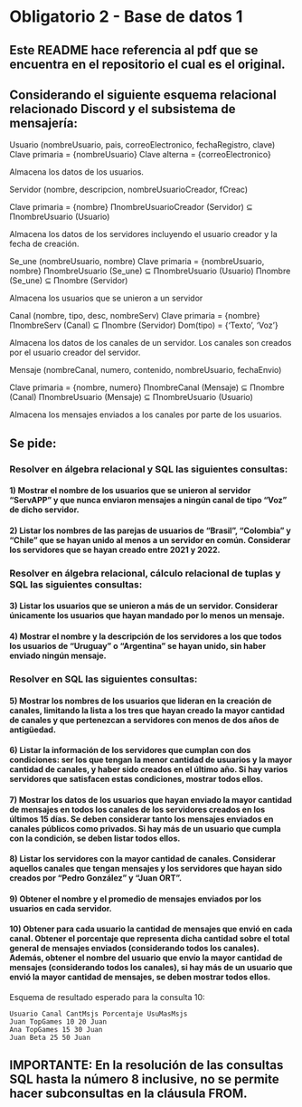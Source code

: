 # Obligatorio 2 - Base de datos 1

## Este README hace referencia al pdf que se encuentra en el repositorio el cual es el original.

## Considerando el siguiente esquema relacional relacionado Discord y el subsistema de mensajería:

 Usuario (nombreUsuario, pais, correoElectronico, fechaRegistro, clave)
Clave primaria = {nombreUsuario}
Clave alterna = {correoElectronico}

Almacena los datos de los usuarios.

Servidor (nombre, descripcion, nombreUsuarioCreador, fCreac)

Clave primaria = {nombre}
ΠnombreUsuarioCreador (Servidor) ⊆ ΠnombreUsuario (Usuario)

Almacena los datos de los servidores incluyendo el usuario creador y la fecha de creación.

Se_une (nombreUsuario, nombre)
Clave primaria = {nombreUsuario, nombre}
ΠnombreUsuario (Se_une) ⊆ ΠnombreUsuario (Usuario)
Πnombre (Se_une) ⊆ Πnombre (Servidor)

Almacena los usuarios que se unieron a un servidor

Canal (nombre, tipo, desc, nombreServ)
Clave primaria = {nombre}
ΠnombreServ (Canal) ⊆ Πnombre (Servidor)
Dom(tipo) = {‘Texto’, ‘Voz’}

Almacena los datos de los canales de un servidor. Los canales son creados por el usuario creador del servidor.

Mensaje (nombreCanal, numero, contenido, nombreUsuario, fechaEnvio)

Clave primaria = {nombre, numero}
ΠnombreCanal (Mensaje) ⊆ Πnombre (Canal)
ΠnombreUsuario (Mensaje) ⊆ ΠnombreUsuario (Usuario)

Almacena los mensajes enviados a los canales por parte de los usuarios.

## Se pide:

### Resolver en álgebra relacional y SQL las siguientes consultas:

#### 1) Mostrar el nombre de los usuarios que se unieron al servidor “ServAPP” y que nunca enviaron mensajes a ningún canal de tipo “Voz” de dicho servidor.

#### 2) Listar los nombres de las parejas de usuarios de “Brasil”, “Colombia” y “Chile” que se hayan unido al menos a un servidor en común. Considerar los servidores que se hayan creado entre 2021 y 2022.

### Resolver en álgebra relacional, cálculo relacional de tuplas y SQL las siguientes consultas:

#### 3) Listar los usuarios que se unieron a más de un servidor. Considerar únicamente los usuarios que hayan mandado por lo menos un mensaje.

#### 4) Mostrar el nombre y la descripción de los servidores a los que todos los usuarios de “Uruguay” o “Argentina” se hayan unido, sin haber enviado ningún mensaje.

### Resolver en SQL las siguientes consultas:

#### 5) Mostrar los nombres de los usuarios que lideran en la creación de canales, limitando la lista a los tres que hayan creado la mayor cantidad de canales y que pertenezcan a servidores con menos de dos años de antigüedad.

#### 6) Listar la información de los servidores que cumplan con dos condiciones: ser los que tengan la menor cantidad de usuarios y la mayor cantidad de canales, y haber sido creados en el último año. Si hay varios servidores que satisfacen estas condiciones, mostrar todos ellos.

#### 7) Mostrar los datos de los usuarios que hayan enviado la mayor cantidad de mensajes en todos los canales de los servidores creados en los últimos 15 días. Se deben considerar tanto los mensajes enviados en canales públicos como privados. Si hay más de un usuario que cumpla con la condición, se deben listar todos ellos.

#### 8) Listar los servidores con la mayor cantidad de canales. Considerar aquellos canales que tengan mensajes y los servidores que hayan sido creados por “Pedro González” y “Juan ORT”.

#### 9) Obtener el nombre y el promedio de mensajes enviados por los usuarios en cada servidor.

#### 10) Obtener para cada usuario la cantidad de mensajes que envió en cada canal. Obtener el porcentaje que representa dicha cantidad sobre el total general de mensajes enviados (considerando todos los canales). Además, obtener el nombre del usuario que envío la mayor cantidad de mensajes (considerando todos los canales), si hay más de un usuario que envió la mayor cantidad de mensajes, se deben mostrar todos ellos.

Esquema de resultado esperado para la consulta 10:

```
Usuario Canal CantMsjs Porcentaje UsuMasMsjs
Juan TopGames 10 20 Juan
Ana TopGames 15 30 Juan
Juan Beta 25 50 Juan
```
## IMPORTANTE: En la resolución de las consultas SQL hasta la número 8 inclusive, no se permite hacer subconsultas en la cláusula FROM.
